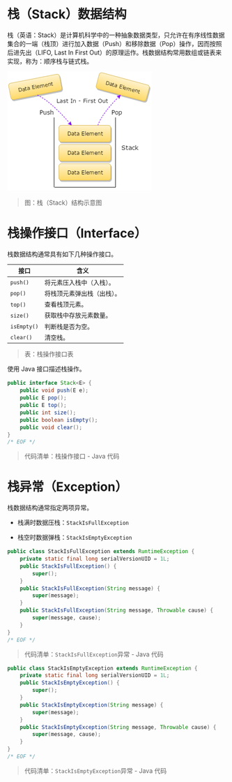 # 栈（Stack）数据结构

栈（英语：Stack）是计算机科学中的一种抽象数据类型，只允许在有序线性数据集合的一端（栈顶）进行加入数据（Push）和移除数据（Pop）操作，因而按照后进先出（LIFO, Last In First Out）的原理运作。栈数据结构常用数组或链表来实现，称为：顺序栈与链式栈。

![StackStructure][StackStructure]

> 图：栈（Stack）结构示意图

# 栈操作接口（Interface）

栈数据结构通常具有如下几种操作接口。

| 接口        | 含义                       |
| ----------- | -------------------------- |
| `push()`    | 将元素压入栈中（入栈）。   |
| `pop()`     | 将栈顶元素弹出栈（出栈）。 |
| `top()`     | 查看栈顶元素。             |
| `size()`    | 获取栈中存放元素数量。     |
| `isEmpty()` | 判断栈是否为空。           |
| `clear()`   | 清空栈。                   |

> 表：栈操作接口表

使用 Java 接口描述栈操作。

```java
public interface Stack<E> {
    public void push(E e);
    public E pop();
    public E top();
    public int size();
    public boolean isEmpty();
    public void clear();
}
/* EOF */
```
> 代码清单：栈操作接口 - Java 代码

# 栈异常（Exception）

栈数据结构通常指定两项异常。

- 栈满时数据压栈：`StackIsFullException`

- 栈空时数据弹栈：`StackIsEmptyException`

```java
public class StackIsFullException extends RuntimeException {
    private static final long serialVersionUID = 1L;
    public StackIsFullException() {
        super();
    }
    public StackIsFullException(String message) {
        super(message);
    }
    public StackIsFullException(String message, Throwable cause) {
        super(message, cause);
    }
}
/* EOF */
```
> 代码清单：`StackIsFullException`异常 - Java 代码

```java
public class StackIsEmptyException extends RuntimeException {
    private static final long serialVersionUID = 1L;
    public StackIsEmptyException() {
        super();
    }
    public StackIsEmptyException(String message) {
        super(message);
    }
    public StackIsEmptyException(String message, Throwable cause) {
        super(message, cause);
    }
}
/* EOF */
```
> 代码清单：`StackIsEmptyException`异常 - Java 代码

[StackStructure]: ../../images/DataStructuresAndAlgorithms-StackOverview-1-StackStructure.png

<!-- EOF -->
